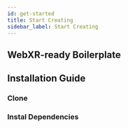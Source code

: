 ```yaml
---
id: get-started
title: Start Creating
sidebar_label: Start Creating
---
```


## WebXR-ready Boilerplate



## Installation Guide

### Clone

### Instal Dependencies

